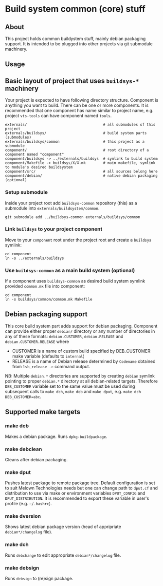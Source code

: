 # Build system common (core) stuff

## About

This project holds common buildystem stuff, mainly debian packaging support. It is intended to be plugged into other projects via git submodule machinery.

## Usage

## Basic layout of project that uses `buildsys-*` machinery

Your project is expected to have following directory structure. Component is anything you want to build. There can be one or more components. It is recommended that one component has name similar to project name, e.g. project `vts-tools` can have component named `tools`.
 
```
externals/                                   # all submodules of this project
externals/buildsys/                          # build system parts (submodules)
externals/buildsys/common                    # this project as a submodule
component/                                   # root directory of a component named "component"
component/buildsys -> ../externals/buildsys  # symlink to build system
component/Makefile -> buildsys/X/X.mk        # main makefile, symlink to module's desired buildsystem
component/src/                               # all sources belong here
component/debian/                            # native debian packaging (optional)
```

### Setup submodule

Inside your project root add `buildsys-common` repository (this) as a submodule into `externals/buildsystem/common`.

```
git submodule add ../buildsys-common externals/buildsys/common
```

### Link `buildsys` to your project component

Move to your `component` root under the project root and create a `buildsys` symlink:

```
cd component
ln -s ../externals/buildsys
```

### Use `buildsys-common` as a main build system (optional)

If a component uses `buildsys-common` as desired build system symlink provided `common.mk` file into component:

```
cd component
ln -s buildsys/common/common.mk Makefile
```

## Debian packaging support

This core build system part adds support for debian packaging. Component can provide either proper `debian/` directory or any number of directories in any of these formats: `debian.CUSTOMER`, `debian.RELEASE` and `debian.CUSTOMER.RELEASE` where
 * CUSTOMER is a name of custom build specified by DEB_CUSTOMER make variable (defaults to `internal`)
 * RELEASE is a name of Debian release determined by `Codename` obtained from `lsb_release -c` command output.
 
NB: Multiple `debian.*` directories are supported by creating `debian` symlink pointing to proper `debian.*` directory at all debian-related targets. Therefore `DEB_CUSTOMER` variable set to the same value must be used during subsequent calls to `make dch`, `make deb` and `make dput`, e.g. `make dch DEB_CUSTOMER=abc`.
 
## Supported make targets

### make deb

Makes a debian package. Runs `dpkg-buildpackage`.

### make debclean

Cleans after debian packaging.

### make dput

Pushes latest package to remote package tree. Default configuration is set to suit Melown Technologies needs but one can change path to `dput.cf` and distribution to use via make or environment variables `DPUT_CONFIG` and `DPUT_DISTRIBUTION`. It is recommended to export these variable in user's profile (e.g. `~/.bashrc`).

### make dversion

Shows latest debian package version (head of appripriate `debian*/changelog` file).

### make dch

Runs `debchange` to edit appropriate `debian*/changelog` file.

### make debsign

Runs `debsign` to (re)sign package.

